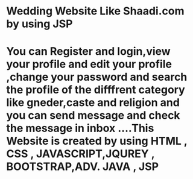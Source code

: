 # Wedding Website Like Shaadi.com by using JSP
# You can Register and login,view your profile and edit your profile ,change your password and search the profile of the difffrent category like gneder,caste and religion and you can send message and check the message in inbox ....This Website is created by using HTML , CSS , JAVASCRIPT,JQUREY , BOOTSTRAP,ADV. JAVA , JSP
